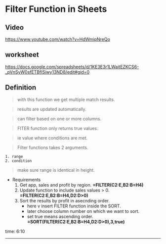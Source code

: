 # Filter Function in Sheets

## Video

https://www.youtube.com/watch?v=HdWmipNreQo

## worksheet

https://docs.google.com/spreadsheets/d/1KE3E3r1LWaitEZKCS6-_pVnSyW0sfETBfISiwy13ND8/edit#gid=0

## Definition

> with this function we get multiple match results.

> results are updated automatically.

> can filter based on one or more columns.

> FITER function only returns true values.

> ie value where conditions are met.

> Filter functions takes 2 arguments.

    1. range
    2. condition

> make sure range is identical in height.

- Requirements
  1. Get app, sales and profit by region.
     **=FILTER(C2:E,B2:B=H4)**
  2. Update function to include sales values > 0.
     **=FILTER(C2:E,B2:B=H4,D2:D>0)**
  3. Sort the results by profit in asecnding order.
     - here v insert FILTER function inside the SORT.
     - later choose column number on which we want to sort.
     - set true means ascending order.
       **=SORT(FILTER(C2:E,B2:B=H4,D2:D>0),3,true)**

time: 6:10

---
